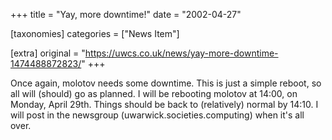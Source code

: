 +++
title = "Yay, more downtime!"
date = "2002-04-27"

[taxonomies]
categories = ["News Item"]

[extra]
original = "https://uwcs.co.uk/news/yay-more-downtime-1474488872823/"
+++

Once again, molotov needs some downtime. This is just a simple reboot, so all will (should) go as planned. I will be rebooting molotov at 14:00, on Monday, April 29th. Things should be back to (relatively) normal by 14:10. I will post in the newsgroup (uwarwick.societies.computing) when it's all over.

